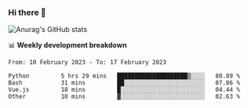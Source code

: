 ### Hi there 👋
![Anurag's GitHub stats](https://github-readme-stats.vercel.app/api?username=jami1024&show_icons=true&theme=radical)

📊 **Weekly development breakdown**
<!--START_SECTION:waka-->

```text
From: 10 February 2023 - To: 17 February 2023

Python         5 hrs 29 mins   ████████████████████▒░░░░   80.89 %
Bash           31 mins         ██░░░░░░░░░░░░░░░░░░░░░░░   07.86 %
Vue.js         18 mins         █░░░░░░░░░░░░░░░░░░░░░░░░   04.44 %
Other          10 mins         ▓░░░░░░░░░░░░░░░░░░░░░░░░   02.63 %
```

<!--END_SECTION:waka-->
<!--
**jami1024/jami1024** is a ✨ _special_ ✨ repository because its `README.md` (this file) appears on your GitHub profile.

Here are some ideas to get you started:

- 🔭 I’m currently working on ...
- 🌱 I’m currently learning ...
- 👯 I’m looking to collaborate on ...
- 🤔 I’m looking for help with ...
- 💬 Ask me about ...
- 📫 How to reach me: ...
- 😄 Pronouns: ...
- ⚡ Fun fact: ...
-->
